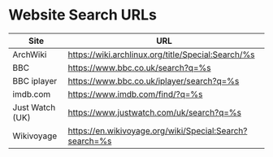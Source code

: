# Website Search URLs

|Site|URL|
|---|---|
|ArchWiki|https://wiki.archlinux.org/title/Special:Search/%s|
|BBC|https://www.bbc.co.uk/search?q=%s|
|BBC iplayer|https://www.bbc.co.uk/iplayer/search?q=%s|
|imdb.com|https://www.imdb.com/find/?q=%s|
|Just Watch (UK)|https://www.justwatch.com/uk/search?q=%s|
|Wikivoyage|https://en.wikivoyage.org/wiki/Special:Search?search=%s|

